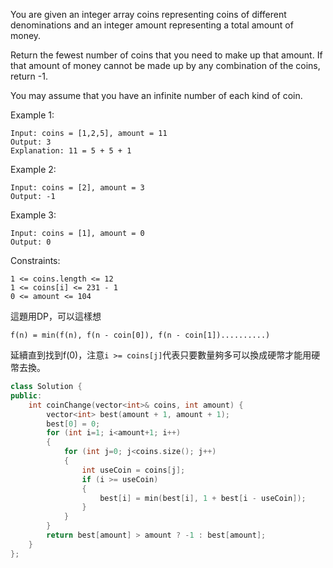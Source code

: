 You are given an integer array coins representing coins of different denominations and an integer amount representing a total amount of money.

Return the fewest number of coins that you need to make up that amount. If that amount of money cannot be made up by any combination of the coins, return -1.

You may assume that you have an infinite number of each kind of coin.

 

Example 1:
```
Input: coins = [1,2,5], amount = 11
Output: 3
Explanation: 11 = 5 + 5 + 1
```
Example 2:
```
Input: coins = [2], amount = 3
Output: -1
```
Example 3:
```
Input: coins = [1], amount = 0
Output: 0
 ```

Constraints:  

``1 <= coins.length <= 12``  
``1 <= coins[i] <= 231 - 1``  
``0 <= amount <= 104``  
  
這題用DP，可以這樣想
```
f(n) = min(f(n), f(n - coin[0]), f(n - coin[1])..........)
```
延續直到找到f(0)，注意``i >= coins[j]``代表只要數量夠多可以換成硬幣才能用硬幣去換。
```c++
class Solution {
public:
    int coinChange(vector<int>& coins, int amount) {
        vector<int> best(amount + 1, amount + 1); 
        best[0] = 0;
        for (int i=1; i<amount+1; i++)
        {
            for (int j=0; j<coins.size(); j++)
            {
                int useCoin = coins[j];
                if (i >= useCoin)
                {
                    best[i] = min(best[i], 1 + best[i - useCoin]);
                } 
            }
        }
        return best[amount] > amount ? -1 : best[amount];
    }
};
```
